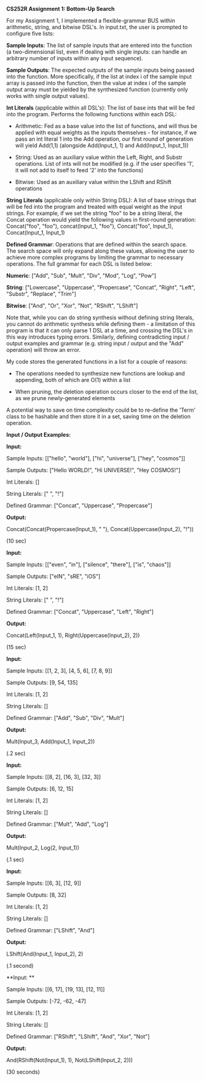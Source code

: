 

**CS252R Assignment 1: Bottom-Up Search**

For my Assignment 1, I implemented a flexible-grammar BUS within arithmetic, string, and bitwise DSL's. In input.txt, the user is prompted to configure five lists:

**Sample Inputs**: The list of sample inputs that are entered into the function (a two-dimensional list, even if dealing with single inputs: can handle an arbitrary number of inputs within any input sequence).

**Sample Outputs**: The expected outputs of the sample inputs being passed into the function. More specifically, if the list at index i of the sample input array is passed into the function, then the value at index i of the sample output array must be yielded by the synthesized function (currently only works with single output values).

**Int Literals** (applicable within all DSL's): The list of base ints that will be fed into the program. Performs the following functions within each DSL:

- Arithmetic: Fed as a base value into the list of functions, and will thus be applied with equal weights as the inputs themselves - for instance, if we pass an int literal 1 into the Add operation, our first round of generation will yield Add(1,1) (alongside Add(Input_1, 1) and Add(Input_1, Input_1))
	
- String: Used as an auxiliary value within the Left, Right, and Substr operations. List of ints will not be modified (e.g. if the user specifies '1', it will not add to itself to feed '2' into the functions)
	
- Bitwise: Used as an auxiliary value within the LShift and RShift operations

**String Literals** (applicable only within String DSL): A list of base strings that will be fed into the program and treated with equal weight as the input strings. For example, if we set the string "foo" to be a string literal, the Concat operation would yield the following values in first-round generation: Concat("foo", "foo"), concat(Input_1, "foo"), Concat("foo", Input_1), Concat(Input_1, Input_1)

**Defined Grammar**: Operations that are defined within the search space. The search space will only expand along these values, allowing the user to achieve more complex programs by limiting the grammar to necessary operations. The full grammar for each DSL is listed below: 

**Numeric**: ["Add", "Sub", "Mult", "Div", "Mod", "Log", "Pow"]

**String**: ["Lowercase", "Uppercase", "Propercase", "Concat", "Right", "Left", "Substr", "Replace", "Trim"]

**Bitwise**: ["And", "Or", "Xor", "Not", "RShift", "LShift"]

Note that, while you can do string synthesis without defining string literals, you cannot do arithmetic synthesis while defining them - a limitation of this program is that it can only parse 1 DSL at a time, and crossing the DSL's in this way introduces typing errors. Similarly, defining contradicting input / output examples and grammar (e.g. string input / output and the "Add" operation) will throw an error.

My code stores the generated functions in a list for a couple of reasons: 

- The operations needed to synthesize new functions are lookup and appending, both of which are O(1) within a list

- When pruning, the deletion operation occurs closer to the end of the list, as we prune newly-generated elements

A potential way to save on time complexity could be to re-define the 'Term' class to be hashable and then store it in a set, saving time on the deletion operation.


**Input / Output Examples:**

**Input:**

Sample Inputs: [["hello", "world"], ["hi", "universe"], ["hey", "cosmos"]]

Sample Outputs: ["Hello WORLD!", "Hi UNIVERSE!", "Hey COSMOS!"]

Int Literals: []

String Literals: [" ", "!"]

Defined Grammar: ["Concat", "Uppercase", "Propercase"]

**Output:**

Concat(Concat(Propercase(Input_1), " "), Concat(Uppercase(Input_2), "!"))

(10 sec)

**Input:**

Sample Inputs: [["even", "in"], ["silence", "there"], ["is", "chaos"]]

Sample Outputs: ["eIN", "sRE", "iOS"]

Int Literals: [1, 2]

String Literals: [" ", "!"]

Defined Grammar: ["Concat", "Uppercase", "Left", "Right"]

**Output:**

Concat(Left(Input_1, 1), Right(Uppercase(Input_2), 2))

(15 sec) 

**Input:**

Sample Inputs: [[1, 2, 3], [4, 5, 6], [7, 8, 9]]

Sample Outputs: [9, 54, 135]

Int Literals: [1, 2]

String Literals: []     

Defined Grammar: ["Add", "Sub", "Div", "Mult"]

**Output:**

Mult(Input_3, Add(Input_1, Input_2))

(.2 sec)

**Input:** 

Sample Inputs: [[8, 2], [16, 3], [32, 3]]

Sample Outputs: [6, 12, 15]

Int Literals: [1, 2]

String Literals: []     

Defined Grammar: ["Mult", "Add", "Log"]

**Output:**

Mult(Input_2, Log(2, Input_1))

(.1 sec)

**Input:**

Sample Inputs: [[6, 3], [12, 9]]

Sample Outputs: [8, 32]

Int Literals: [1, 2]

String Literals: []

Defined Grammar: ["LShift", "And"]

**Output:**

LShift(And(Input_1, Input_2), 2)

(.1 second)

**Input: **

Sample Inputs: [[6, 17], [19, 13], [12, 11]]

Sample Outputs: [-72, -62, -47]

Int Literals: [1, 2]

String Literals: []

Defined Grammar: ["RShift", "LShift", "And", "Xor", "Not"]

**Output:**

And(RShift(Not(Input_1), 1), Not(LShift(Input_2, 2)))

(30 seconds)

